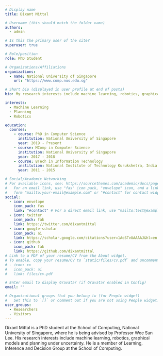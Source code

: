 ```yaml
---
# Display name
title: Dixant Mittal

# Username (this should match the folder name)
authors:
  - admin

# Is this the primary user of the site?
superuser: true

# Role/position
role: PhD Student

# Organizations/Affiliations
organizations:
  - name: National University of Singapore
    url: "https://www.comp.nus.edu.sg"

# Short bio (displayed in user profile at end of posts)
bio: My research interests include machine learning, robotics, graphical models and planning under uncertainty.

interests:
  - Machine Learning
  - Planning
  - Robotics

education:
  courses:
    - course: PhD in Computer Science
      institution: National University of Singapore
      year: 2019 - Present
    - course: MComp in Computer Science
      institution: National University of Singapore
      year: 2017 - 2018
    - course: BTech in Information Technology
      institution: National Institute of Technology Kurukshetra, India
      year: 2011 - 2015

# Social/Academic Networking
# For available icons, see: https://sourcethemes.com/academic/docs/page-builder/#icons
#   For an email link, use "fas" icon pack, "envelope" icon, and a link in the
#   form "mailto:your-email@example.com" or "#contact" for contact widget.
social:
  - icon: envelope
    icon_pack: fas
    link: "#contact" # For a direct email link, use "mailto:test@example.org".
  - icon: twitter
    icon_pack: fab
    link: https://twitter.com/dixantmittal
  - icon: google-scholar
    icon_pack: ai
    link: https://scholar.google.com/citations?user=1AoSTvUAAAAJ&hl=en
  - icon: github
    icon_pack: fab
    link: https://github.com/dixantmittal
# Link to a PDF of your resume/CV from the About widget.
# To enable, copy your resume/CV to `static/files/cv.pdf` and uncomment the lines below.
# - icon: cv
#   icon_pack: ai
#   link: files/cv.pdf

# Enter email to display Gravatar (if Gravatar enabled in Config)
email: ""

# Organizational groups that you belong to (for People widget)
#   Set this to `[]` or comment out if you are not using People widget.
user_groups:
  - Researchers
  - Visitors
---
```


Dixant Mittal is a PhD student at the School of Computing, National University of Singapore, where he is being advised by Professor Wee Sun Lee. His research interests include machine learning, robotics, graphical models and planning under uncertainty. He is a member of Learning, Inference and Decision Group at the School of Computing.
